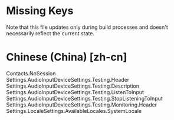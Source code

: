 # Missing Keys
Note that this file updates only during build processes and doesn't necessarily reflect the current state.

# Chinese (China) [zh-cn]
Contacts.NoSession  
Settings.AudioInputDeviceSettings.Testing.Header  
Settings.AudioInputDeviceSettings.Testing.Description  
Settings.AudioInputDeviceSettings.Testing.ListenToInput  
Settings.AudioInputDeviceSettings.Testing.StopListeningToInput  
Settings.AudioInputDeviceSettings.Testing.Monitoring.Header  
Settings.LocaleSettings.AvailableLocales.SystemLocale  

